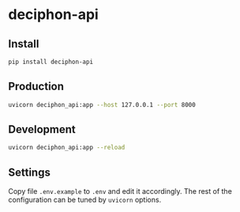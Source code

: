 # deciphon-api

## Install

```bash
pip install deciphon-api
```

## Production

```bash
uvicorn deciphon_api:app --host 127.0.0.1 --port 8000
```

## Development

```bash
uvicorn deciphon_api:app --reload
```

## Settings

Copy file `.env.example` to `.env` and edit it accordingly.
The rest of the configuration can be tuned by `uvicorn` options.
